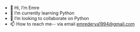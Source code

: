- 👋 Hi, I’m Emre
- 🌱 I’m currently learning Python
- 💞️ I’m looking to collaborate on Python  
- 📫 How to reach me-- via email emrederya1994@gmail.com

<!---
mrderya/mrderya is a ✨ special ✨ repository because its `README.md` (this file) appears on your GitHub profile.
You can click the Preview link to take a look at your changes.
--->
